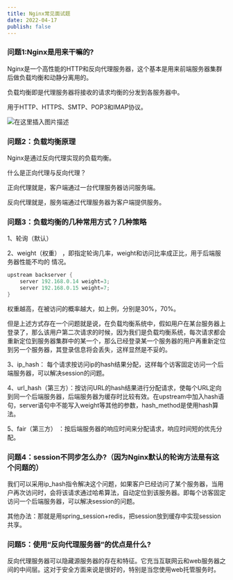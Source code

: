 ```yaml
---
title: Nginx常见面试题
date: 2022-04-17
publish: false
---
```


### 问题1:Nginx是用来干嘛的?

Nginx是一个高性能的HTTP和反向代理服务器，这个基本是用来前端服务器集群后做负载均衡和动静分离用的。

负载均衡即是代理服务器将接收的请求均衡的分发到各服务器中。

用于HTTP、HTTPS、SMTP、POP3和IMAP协议。

![在这里插入图片描述](https://img-blog.csdnimg.cn/3b79566fac904078ac18bf2de550dc7a.png)

### 问题2：负载均衡原理

Nginx是通过反向代理实现的负载均衡。

什么是正向代理与反向代理？

正向代理就是，客户端通过一台代理服务器访问服务端。

反向代理就是，服务端通过代理服务器为客户端提供服务。

### 问题3：负载均衡的几种常用方式？几种策略

1、轮询（默认）

2、weight（权重） ，即指定轮询几率，weight和访问比率成正比，用于后端服务器性能不均的
情况。
```java
upstream backserver {
    server 192.168.0.14 weight=3;
    server 192.168.0.15 weight=7;
}
```

权重越高，在被访问的概率越大，如上例，分别是30%，70%。

但是上述方式存在一个问题就是说，在负载均衡系统中，假如用户在某台服务器上登录了，那么该用户第二次请求的时候，因为我们是负载均衡系统，每次请求都会重新定位到服务器集群中的某一个，那么已经登录某一个服务器的用户再重新定位到另一个服务器，其登录信息将会丢失，这样显然是不妥的。

3、ip_hash：   每个请求按访问ip的hash结果分配，这样每个访客固定访问一个后端服务器，可以解决session的问题。

4、url_hash（第三方）：按访问URL的hash结果进行分配请求，使每个URL定向到同一个后端服务器，后端服务器为缓存时比较有效。在upstream中加入hash语句，server语句中不能写入weight等其他的参数，hash_method是使用hash算法。

5、fair（第三方） ：按后端服务器的响应时间来分配请求，响应时间短的优先分配。

### 问题4：session不同步怎么办?（因为Nginx默认的轮询方法是有这个问题的）

我们可以采用ip_hash指令解决这个问题，如果客户已经访问了某个服务器，当用户再次访问时，会将该请求通过哈希算法，自动定位到该服务器。即每个访客固定访问一个后端服务器，可以解决session的问题。

其他办法：那就是用spring_session+redis，把session放到缓存中实现session共享。

### 问题5：使用“反向代理服务器”的优点是什么?

反向代理服务器可以隐藏源服务器的存在和特征。它充当互联网云和web服务器之间的中间层。这对于安全方面来说是很好的，特别是当您使用web托管服务时。
